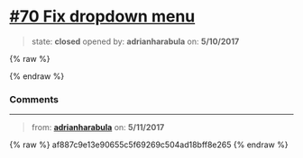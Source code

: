 # [\#70 Fix dropdown menu](https://github.com/adrianharabula/condr/issues/70)

> state: **closed** opened by: **adrianharabula** on: **5/10/2017**

{% raw %}

{% endraw %}


### Comments

---
> from: [**adrianharabula**](https://github.com/adrianharabula/condr/issues/70#issuecomment-300902479) on: **5/11/2017**

{% raw %}
af887c9e13e90655c5f69269c504ad18bff8e265
{% endraw %}
